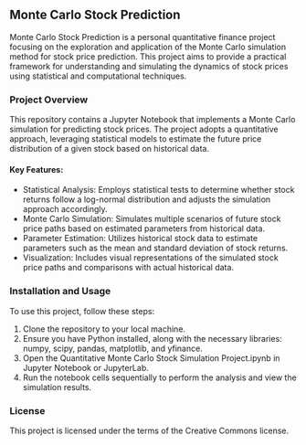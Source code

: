 ## Monte Carlo Stock Prediction

Monte Carlo Stock Prediction is a personal quantitative finance project focusing on the exploration and application of the Monte Carlo simulation method for stock price prediction. This project aims to provide a practical framework for understanding and simulating the dynamics of stock prices using statistical and computational techniques.

### Project Overview

This repository contains a Jupyter Notebook that implements a Monte Carlo simulation for predicting stock prices. The project adopts a quantitative approach, leveraging statistical models to estimate the future price distribution of a given stock based on historical data.
#### Key Features:

* Statistical Analysis: Employs statistical tests to determine whether stock returns follow a log-normal distribution and adjusts the simulation approach accordingly.
* Monte Carlo Simulation: Simulates multiple scenarios of future stock price paths based on estimated parameters from historical data.
* Parameter Estimation: Utilizes historical stock data to estimate parameters such as the mean and standard deviation of stock returns.
* Visualization: Includes visual representations of the simulated stock price paths and comparisons with actual historical data.

### Installation and Usage

To use this project, follow these steps:

1. Clone the repository to your local machine.
2. Ensure you have Python installed, along with the necessary libraries: numpy, scipy, pandas, matplotlib, and yfinance.
3. Open the Quantitative Monte Carlo Stock Simulation Project.ipynb in Jupyter Notebook or JupyterLab.
4. Run the notebook cells sequentially to perform the analysis and view the simulation results.

### License

This project is licensed under the terms of the Creative Commons license.
